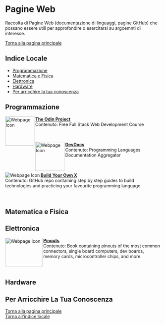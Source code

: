 # **Pagine Web**

Raccolta di Pagine Web (documentazione di linguaggi, pagine GitHub) che possano essere utili per approfondire o esercitarsi su argoemnti di interesse.

[Torna alla pagina principale](/README.md)

## Indice Locale

- [Programmazione](#programmazione)
- [Matematica e Fisica](#matematica-e-fisica)
- [Elettronica](#elettronica)
- [Hardware](#hardware)
- [Per arricchire la tua conoscenza](#per-arricchire-la-tua-conoscenza)

## **Programmazione**

[<img align="left" height="94px" width="94px" alt="Webpage Icon" src="https://www.theodinproject.com/assets/icons/odin-icon-b5b31c073f7417a257003166c98cc23743654715305910c068b93a3bf4d3065d.svg"/>](https://www.theodinproject.com/)

[**The Odin Project**](https://www.theodinproject.com/)\
Contenuto: Free Full Stack Web Development Course\
<br>
<br>

[<img align="left" height="94px" width="94px" alt="Webpage Icon" src="https://devdocs.io/images/webkit-mask-icon.svg"/>](https://devdocs.io/)

[**DevDocs**](https://devdocs.io/)\
Contenuto: Programming Languages Documentation Aggregator\
<br>
<br>

[<img align="left" alt="Webpage Icon" src="https://codecrafters.io/landing/_next/image?url=%2Flanding%2F_next%2Fstatic%2Fmedia%2Flogo.962cb6fc.png&w=96&q=75"/>](https://github.com/codecrafters-io/build-your-own-x)

[**Build Your Own X**](https://github.com/codecrafters-io/build-your-own-x)\
Contenuto: GitHub repo containing step by step guides to build technologies and practicing your favourite programming language\
<br>
<br>

## **Matematica e Fisica**

## **Elettronica**

[<img align="left" height="94px" width="120px" alt="Webpage Icon" src="https://pinouts.org/img/book.png"/>](https://pinouts.org/)

[**Pinouts**](https://pinouts.org/)\
Contenuto: Book containing pinouts of the most common connectors, single board computers, dev boards, memory cards, microcontroller chips, and more.\
<br>
<br>

## **Hardware**

## **Per Arricchire La Tua Conoscenza**

[Torna alla pagina principale](/README.md)\
[Torna all'indice locale](#indice-locale)
